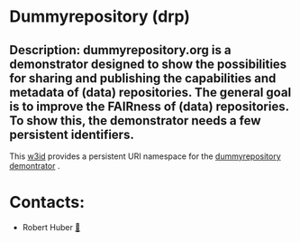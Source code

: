 # Dummyrepository (drp)
## Description: dummyrepository.org is a demonstrator designed to show the possibilities for sharing and publishing the capabilities and metadata of (data) repositories. The general goal is to improve the FAIRness of (data) repositories. To show this, the demonstrator needs a few persistent identifiers.

This [w3id](https://w3id.org/dummyrepository) provides a persistent URI namespace for the [dummyrepository demontrator](https://dummyrepository.org) .

# Contacts:
- Robert Huber [:email:](mailto:rhuber@uni-bremen.de)
